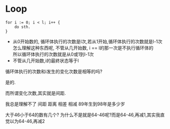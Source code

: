 # Loop

```
for i := 0; i < l; i++ {
	do sth. 
}
```

* 从0开始数的, 循环体执行的次数是l次,若从1开始,循环体执行的次数就是l-1次  
  怎么理解这种东西呢, 不管从几开始数, i == l的那一次是不执行循环体的  
  所以循环体执行的次数就是从0或1到l-1次
* 不管从几开始数,i的最終状态等于l


循环体执行的次数和i发生的变化次数是相等的吗?

是的.

而所谓变化次数,其实就是间距.

我总是理解不了 间距 距离 相差 相减 89年生到98年是多少岁 

大于46小于64的数有几个? 为什么不是就是64-46呢?而是64-46,再减1,其实我直觉以为64-46,再减2
